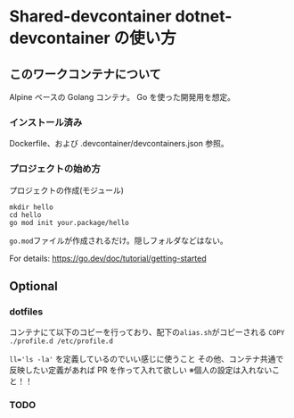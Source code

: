 # Shared-devcontainer dotnet-devcontainer の使い方

## このワークコンテナについて

Alpine ベースの Golang コンテナ。
Go を使った開発用を想定。

### インストール済み
Dockerfile、および .devcontainer/devcontainers.json 参照。

### プロジェクトの始め方

プロジェクトの作成(モジュール)
```
mkdir hello
cd hello
go mod init your.package/hello
```

`go.mod`ファイルが作成されるだけ。隠しフォルダなどはない。

For details: https://go.dev/doc/tutorial/getting-started

## Optional

### dotfiles

コンテナにて以下のコピーを行っており、配下の`alias.sh`がコピーされる
`COPY ./profile.d /etc/profile.d`

`ll='ls -la'` を定義しているのでいい感じに使うこと
その他、コンテナ共通で反映したい定義があれば PR を作って入れて欲しい
※個人の設定は入れないこと！！

### TODO

